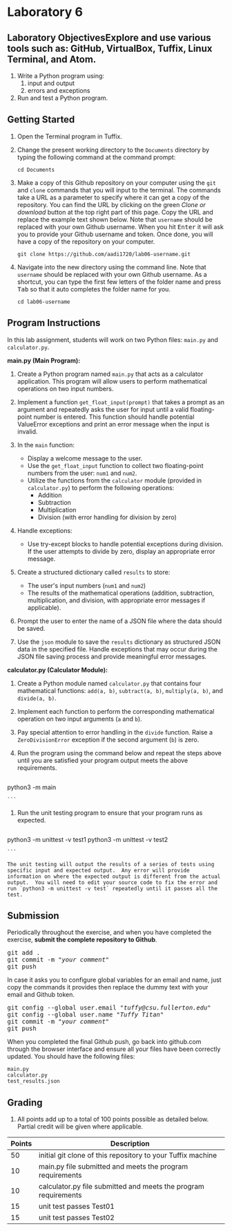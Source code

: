 # Laboratory 6

## Laboratory ObjectivesExplore and use various tools such as: GitHub, VirtualBox, Tuffix, Linux Terminal, and Atom.
1. Write a Python program using:
	1. input and output
	1. errors and exceptions
1. Run and test a Python program.


## Getting Started
1. Open the Terminal program in Tuffix.
1. Change the present working directory to the `Documents` directory by typing the following command at the command prompt:

    ```
    cd Documents
    ```

1. Make a copy of this Github repository on your computer using the `git` and `clone` commands that you will input to the terminal. The commands take a URL as a parameter to specify where it can get a copy of the repository. You can find the URL by clicking on the green *Clone or download* button at the top right part of this page. Copy the URL and replace the example text shown below. Note that `username` should be replaced with your own Github username. When you hit <kbd>Enter</kbd> it will ask you to provide your Github username and token. Once done, you will have a copy of the repository on your computer.
    ```
    git clone https://github.com/aadi1720/lab06-username.git
    ```
1. Navigate into the new directory using the command line. Note that `username` should be replaced with your own Github username.  As a shortcut, you can type the first few letters of the folder name and press <kbd>Tab</kbd> so that it auto completes the folder name for you.

     ```
     cd lab06-username
     ```
     
## Program Instructions
In this lab assignment, students will work on two Python files: `main.py` and `calculator.py`.

**main.py (Main Program):**

1. Create a Python program named `main.py` that acts as a calculator application. This program will allow users to perform mathematical operations on two input numbers.

1. Implement a function `get_float_input(prompt)` that takes a prompt as an argument and repeatedly asks the user for input until a valid floating-point number is entered. This function should handle potential ValueError exceptions and print an error message when the input is invalid.

1. In the `main` function:
   - Display a welcome message to the user.
   - Use the `get_float_input` function to collect two floating-point numbers from the user: `num1` and `num2`.
   - Utilize the functions from the `calculator` module (provided in `calculator.py`) to perform the following operations:
     - Addition
     - Subtraction
     - Multiplication
     - Division (with error handling for division by zero)

1. Handle exceptions:
   - Use try-except blocks to handle potential exceptions during division. If the user attempts to divide by zero, display an appropriate error message.

1. Create a structured dictionary called `results` to store:
   - The user's input numbers (`num1` and `num2`)
   - The results of the mathematical operations (addition, subtraction, multiplication, and division, with appropriate error messages if applicable).

1. Prompt the user to enter the name of a JSON file where the data should be saved.
   
1. Use the `json` module to save the `results` dictionary as structured JSON data in the specified file. Handle exceptions that may occur during the JSON file saving process and provide meaningful error messages.

**calculator.py (Calculator Module):**

1. Create a Python module named `calculator.py` that contains four mathematical functions: `add(a, b)`, `subtract(a, b)`, `multiply(a, b)`, and `divide(a, b)`.

1. Implement each function to perform the corresponding mathematical operation on two input arguments (`a` and `b`).

1. Pay special attention to error handling in the `divide` function. Raise a `ZeroDivisionError` exception if the second argument (`b`) is zero.

1. Run the program using the command below and repeat the steps above until you are satisfied your program output meets the above requirements. 

    ```
python3 -m main
    
    ```

1. Run the unit testing program to ensure that your program runs as expected.

    ```
 python3 -m unittest -v test1
 python3 -m unittest -v test2
    
    ```
       
    The unit testing will output the results of a series of tests using specific input and expected output.  Any error will provide information on where the expected output is different from the actual output.  You will need to edit your source code to fix the error and run `python3 -m unittest -v test` repeatedly until it passes all the test.

## Submission
Periodically throughout the exercise, and when you have completed the exercise, **submit the complete repository to Github**.

   <pre>git add .<br>git commit -m "<i>your comment</i>"<br>git push</pre>

In case it asks you  to configure global variables for an email and name, just copy the commands it provides then replace the dummy text with your email and Github token.

   <pre>git config --global user.email "<i>tuffy@csu.fullerton.edu</i>"<br>git config --global user.name "<i>Tuffy Titan</i>"<br>git commit -m "<i>your comment</i>"<br>git push</pre>

When you completed the final Github push, go back into github.com through the browser interface and ensure all your files have been correctly updated.  You should have the following files:
```
main.py
calculator.py
test_results.json
```
    
## Grading
1. All points add up to a total of 100 points possible as detailed below.  Partial credit will be given where applicable.

| Points | Description |
| --- | --- |
|50|initial git clone of this repository to your Tuffix machine|
|10|main.py file submitted and meets the program requirements |
|10|calculator.py file submitted and meets the program requirements |
|15|unit test passes Test01|
|15|unit test passes Test02|

